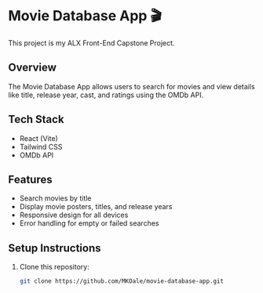 # Movie Database App 🎬

This project is my ALX Front-End Capstone Project.

## Overview
The Movie Database App allows users to search for movies and view details like title, release year, cast, and ratings using the OMDb API.

## Tech Stack
- React (Vite)
- Tailwind CSS
- OMDb API

## Features
- Search movies by title
- Display movie posters, titles, and release years
- Responsive design for all devices
- Error handling for empty or failed searches

## Setup Instructions
1. Clone this repository:
   ```bash
   git clone https://github.com/MKOale/movie-database-app.git
